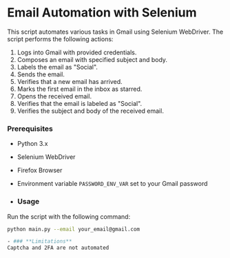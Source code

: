 # Email Automation with Selenium

This script automates various tasks in Gmail using Selenium WebDriver. The script performs the following actions:

1. Logs into Gmail with provided credentials.
2. Composes an email with specified subject and body.
3. Labels the email as "Social".
4. Sends the email.
5. Verifies that a new email has arrived.
6. Marks the first email in the inbox as starred.
7. Opens the received email.
8. Verifies that the email is labeled as "Social".
9. Verifies the subject and body of the received email.

### **Prerequisites**

- Python 3.x
- Selenium WebDriver
- Firefox Browser
- Environment variable `PASSWORD_ENV_VAR` set to your Gmail password

- ### **Usage**

Run the script with the following command:

```sh
python main.py --email your_email@gmail.com

- ### **Limitations**
Captcha and 2FA are not automated
